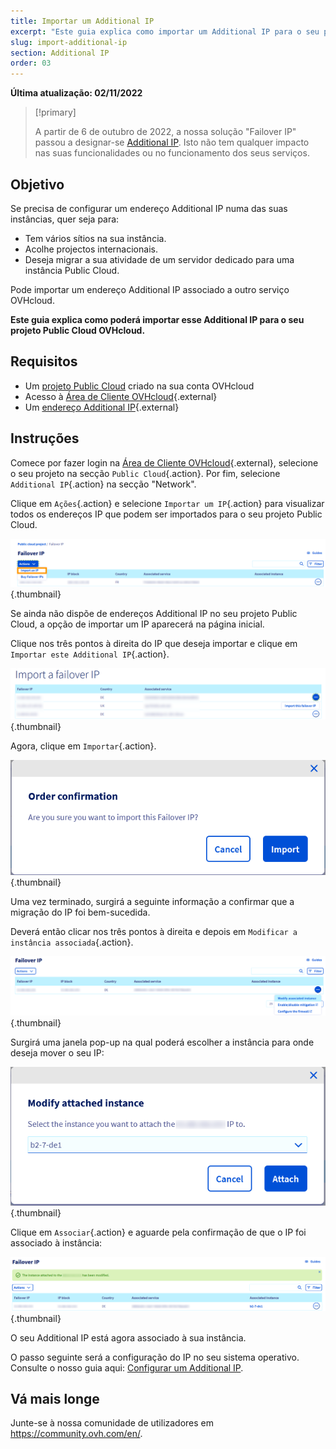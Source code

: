 ```yaml
---
title: Importar um Additional IP
excerpt: "Este guia explica como importar um Additional IP para o seu projeto Public Cloud OVHcloud"
slug: import-additional-ip
section: Additional IP
order: 03
---
```


**Última atualização: 02/11/2022**

> [!primary]
>
> A partir de 6 de outubro de 2022, a nossa solução "Failover IP" passou a designar-se [Additional IP](https://www.ovhcloud.com/pt/network/additional-ip/). Isto não tem qualquer impacto nas suas funcionalidades ou no funcionamento dos seus serviços.
>

## Objetivo

Se precisa de configurar um endereço Additional IP numa das suas instâncias, quer seja para:

- Tem vários sítios na sua instância. 
- Acolhe projectos internacionais.
- Deseja migrar a sua atividade de um servidor dedicado para uma instância Public Cloud.

Pode importar um endereço Additional IP associado a outro serviço OVHcloud.

**Este guia explica como poderá importar esse Additional IP para o seu projeto Public Cloud OVHcloud.**

## Requisitos

- Um [projeto Public Cloud](https://www.ovhcloud.com/pt/public-cloud/) criado na sua conta OVHcloud
- Acesso à [Área de Cliente OVHcloud](https://www.ovh.com/auth/?action=gotomanager&from=https://www.ovh.pt/&ovhSubsidiary=pt){.external}
- Um [endereço Additional IP](https://www.ovhcloud.com/pt/bare-metal/ip/){.external}

## Instruções

Comece por fazer login na [Área de Cliente OVHcloud](https://www.ovh.com/auth/?action=gotomanager&from=https://www.ovh.pt/&ovhSubsidiary=pt){.external}, selecione o seu projeto na secção `Public Cloud`{.action}. Por fim, selecione `Additional IP`{.action} na secção "Network".

Clique em `Ações`{.action} e selecione `Importar um IP`{.action} para visualizar todos os endereços IP que podem ser importados para o seu projeto Public Cloud.

![Secção IP](images/import1.png){.thumbnail}

Se ainda não dispõe de endereços Additional IP no seu projeto Public Cloud, a opção de importar um IP aparecerá na página inicial.

Clique nos três pontos à direita do IP que deseja importar e clique em `Importar este Additional IP`{.action}.

![Importar Additional IP](images/import2.png){.thumbnail}

Agora, clique em `Importar`{.action}.

![Importar Additional IP](images/importconfirm.png){.thumbnail}

Uma vez terminado, surgirá a seguinte informação a confirmar que a migração do IP foi bem-sucedida.

Deverá então clicar nos três pontos à direita e depois em `Modificar a instância associada`{.action}.

![Importar Additional IP](images/modifyinstance.png){.thumbnail}

Surgirá uma janela pop-up na qual poderá escolher a instância para onde deseja mover o seu IP:

![Importar Additional IP](images/modifyinstance1.png){.thumbnail}

Clique em `Associar`{.action} e aguarde pela confirmação de que o IP foi associado à instância:

![Importar Additional IP](images/modifycompleted.png){.thumbnail}

O seu Additional IP está agora associado à sua instância.

O passo seguinte será a configuração do IP no seu sistema operativo. Consulte o nosso guia aqui: [Configurar um Additional IP](https://docs.ovh.com/pt/publiccloud/network-services/configure-additional-ip/).

## Vá mais longe

Junte-se à nossa comunidade de utilizadores em <https://community.ovh.com/en/>.